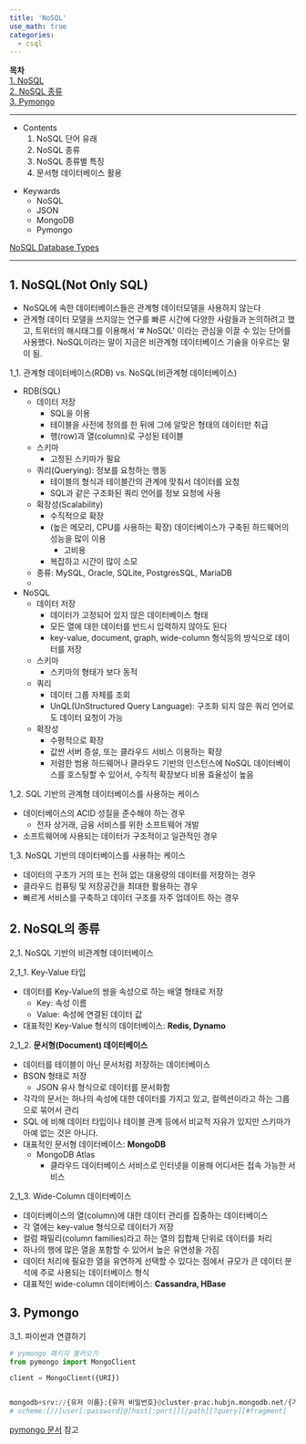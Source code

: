 ```yaml
---
title: 'NoSQL'
use_math: true
categories:
  - csql
---
```



**목차**  
[1. NoSQL](#1-nosqlnot-only-sql)  
[2. NoSQL 종류](#2-nosql의-종류)  
[3. Pymongo](#3-pymongo)  
 

---
* Contents
  1. NoSQL 단어 유래
  2. NoSQL 종류
  3. NoSQL 종류별 특징
  4. 문서형 데이터베이스 활용

>
* Keywards
  * NoSQL
  * JSON
  * MongoDB
  * Pymongo

[NoSQL Database Types](https://phoenixnap.com/kb/nosql-database-types)

---

## 1. NoSQL(Not Only SQL)
* NoSQL에 속한 데이터베이스들은 관계형 데이터모델을 사용하지 않는다
* 관계형 데이터 모델을 쓰지않는 연구를 빠른 시간에 다양한 사람들과 논의하려고 했고, 트위터의 해시태그를 이용해서 '# NoSQL' 이라는 관심을 이끌 수 있는 단어를 사용했다. NoSQL이라는 말이 지금은 비관계형 데이터베이스 기술을 아우르는 말이 됨.

1_1. 관계형 데이터베이스(RDB) vs. NoSQL(비관계형 데이터베이스)
  * RDB(SQL)
    * 데이터 저장
      * SQL을 이용
      * 테이블을 사전에 정의를 한 뒤에 그에 알맞은 형태의 데이터만 취급
      * 행(row)과 열(column)로 구성된 테이블
    * 스키마
      * 고정된 스키마가 필요
    * 쿼리(Querying): 정보를 요청하는 행동
      * 테이블의 형식과 테이블간의 관계에 맞춰서 데이터를 요청
      * SQL과 같은 구조화된 쿼리 언어를 정보 요청에 사용
    * 확장성(Scalability)
      * 수직적으로 확장
      * (높은 메모리, CPU를 사용하는 확장) 데이터베이스가 구축된 하드웨어의 성능을 많이 이용
        * 고비용
      * 복잡하고 시간이 많이 소모
    * 종류:  MySQL, Oracle, SQLite, PostgresSQL, MariaDB
    * 
  * NoSQL
    * 데이터 저장
      * 데이터가 고정되어 있지 않은 데이터베이스 형태
      * 모든 열에 대한 데이터를 반드시 입력하지 않아도 된다
      * key-value, document, graph, wide-column 형식등의 방식으로 데이터를 저장
    * 스키마
      * 스키마의 형태가 보다 동적
    * 쿼리
      * 데이터 그룹 자체를 조회
      * UnQL(UnStructured Query Language): 구조화 되지 않은 쿼리 언어로도 데이터 요청이 가능
    * 확장성
      * 수평적으로 확장
      * 값싼 서버 증설, 또는 클라우드 서비스 이용하는 확장
      * 저렴한 범용 하드웨어나 클라우드 기반의 인스턴스에 NoSQL 데이터베이스를 호스팅할 수 있어서, 수직적 확장보다 비용 효율성이 높음

1_2. SQL 기반의 관계형 데이터베이스를 사용하는 케이스
* 데이터베이스의 ACID 성질을 준수해야 하는 경우
  * 전자 상거래, 금융 서비스를 위한 소프트웨어 개발
* 소프트웨어에 사용되는 데이터가 구조적이고 일관적인 경우

1_3. NoSQL 기반의 데이터베이스를 사용하는 케이스
* 데이터의 구조가 거의 또는 전혀 없는 대용량의 데이터를 저장하는 경우
* 클라우드 컴퓨팅 및 저장공간을 최대한 활용하는 경우
* 빠르게 서비스를 구축하고 데이터 구조를 자주 업데이트 하는 경우

## 2. NoSQL의 종류
2_1. NoSQL 기반의 비관계형 데이터베이스  

2_1_1. Key-Value 타입  
* 데이터를 Key-Value의 쌍을 속성으로 하는 배열 형태로 저장
     * Key: 속성 이름
     * Value: 속성에 연결된 데이터 값
* 대표적인 Key-Value 형식의 데이터베이스: **Redis, Dynamo**

2_1_2. **문서형(Document) 데이터베이스**

* 데이터를 테이블이 아닌 문서처럼 저장하는 데이터베이스
* BSON 형태로 저장
  * JSON 유사 형식으로 데이터를 문서화함
* 각각의 문서는 하나의 속성에 대한 데이터를 가지고 있고, 컬렉션이라고 하는 그룹으로 묶어서 관리
* SQL 에 비해 데이터 타입이나 테이블 관계 등에서 비교적 자유가 있지만 스키마가 아예 없는 것은 아니다.
* 대표적인 문서형 데이터베이스: **MongoDB**
  * MongoDB Atlas
    * 클라우드 데이터베이스 서비스로 인터넷을 이용해 어디서든 접속 가능한 서비스

2_1_3. Wide-Column 데이터베이스
* 데이터베이스의 열(column)에 대한 데이터 관리를 집중하는 데이터베이스
* 각 열에는 key-value 형식으로 데이터가 저장
* 컬럼 패밀리(column families)라고 하는 열의 집합체 단위로 데이터를 처리
* 하나의 행에 많은 열을 포함할 수 있어서 높은 유연성을 가짐
* 데이터 처리에 필요한 열을 유연하게 선택할 수 있다는 점에서 규모가 큰 데이터 분석에 주로 사용되는 데이터베이스 형식
* 대표적인 wide-column 데이터베이스: **Cassandra, HBase**

## 3. Pymongo
3_1. 파이썬과 연결하기
```python
# pymongo 패키지 불러오기
from pymongo import MongoClient

client = MongoClient({URI})


mongodb+srv://{유저 이름}:{유저 비밀번호}@cluster-prac.hubjn.mongodb.net/{기본 데이터베이스 이름}?retryWrites=true&w=majority
# scheme:[//[user[:password]@]host[:port]][/path][?query][#fragment]
```
[pymongo 문서](https://pymongo.readthedocs.io/en/stable/tutorial.html) 참고




